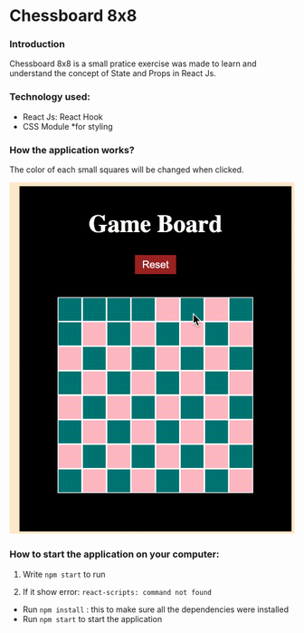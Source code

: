 # Chessboard 8x8

### Introduction
Chessboard 8x8 is a small pratice exercise was made to learn and understand the concept of State and Props in React Js.

### Technology used: 
  - React Js: React Hook
  - CSS Module *for styling

### How the application works?

The color of each small squares will be changed when clicked. 

![Game Board](https://github.com/emilydang14/chessboard-8x8/blob/master/demo.gif)

### How to start the application on your computer:

1. Write `npm start` to run

2. If it show error: `react-scripts: command not found`
  - Run `npm install` : this to make sure all the dependencies were installed
  - Run `npm start` to start the application
